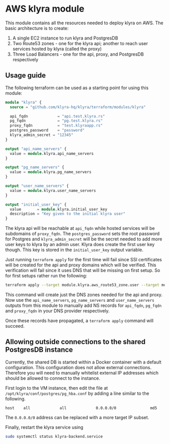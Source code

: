 # AWS klyra module
This module contains all the resources needed to deploy klyra on AWS. The basic architecture is to create:
1. A single EC2 instance to run klyra and PostgresDB
1. Two Route53 zones - one for the klyra api; another to reach user services hosted by klyra (called the proxy)
1. Three Load Balancers - one for the api, proxy, and PostgresDB respectively

## Usage guide
The following terraform can be used as a starting point for using this module:

```tf
module "klyra" {
  source = "github.com/klyra-hq/klyra/terraform/modules/klyra"

  api_fqdn             = "api.test.klyra.rs"
  pg_fqdn              = "pg.test.klyra.rs"
  proxy_fqdn           = "test.klyraapp.rs"
  postgres_password    = "password"
  klyra_admin_secret = "12345"
}

output "api_name_servers" {
  value = module.klyra.api_name_servers
}

output "pg_name_servers" {
  value = module.klyra.pg_name_servers
}

output "user_name_servers" {
  value = module.klyra.user_name_servers
}

output "initial_user_key" {
  value       = module.klyra.initial_user_key
  description = "Key given to the initial klyra user"
}
```

The klyra api will be reachable at `api_fqdn` while hosted services will be subdomains of `proxy_fqdn`. The `postgres_password` sets the root password for Postgres and `klyra_admin_secret` will be the secret needed to add more user keys to klyra by an admin user. Klyra does create the first user key though. This key is stored in the `initial_user_key` output variable.

Just running `terraform apply` for the first time will fail since SSl certificates will be created for the api and proxy domains which will be verified. This verification will fail since it uses DNS that will be missing on first setup. So for first setups rather run the following:

``` sh
terraform apply --target module.klyra.aws_route53_zone.user --target module.klyra.aws_route53_zone.api --target module.klyra.aws_route53_zone.pg
```

This command will create just the DNS zones needed for the api and proxy. Now use the `api_name_servers`, `pg_name_servers` and `user_name_servers` outputs from this module to manually add NS records for `api_fqdn`, `pg_fqdn` and `proxy_fqdn` in your DNS provider respectively.

Once these records have propagated, a `terraform apply` command will succeed.

## Allowing outside connections to the shared PostgresDB instance
Currently, the shared DB is started within a Docker container with a default configuration. This configuration does not allow external connections. Therefore you will need to manually whitelist external IP addresses which should be allowed to connect to the instance.

First login to the VM instance, then edit the file at `/opt/klyra/conf/postgres/pg_hba.conf` by adding a line similar to the following.

```
host    all             all             0.0.0.0/0               md5
```

The `0.0.0.0/0` address can be replaced with a more target IP subset.

Finally, restart the klyra service using

``` sh
sudo systemctl status klyra-backend.service
```

